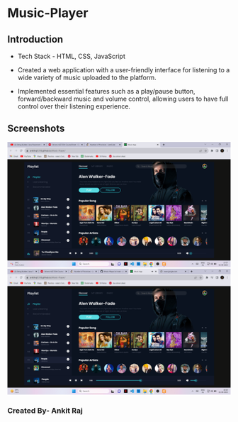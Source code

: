 # Music-Player

## Introduction
- Tech Stack - HTML, CSS, JavaScript

- Created a web application with a user-friendly interface for listening to a wide variety of music uploaded to the
  platform.

- Implemented essential features such as a play/pause button, forward/backward music and volume control, allowing
  users to have full control over their listening experience.


## Screenshots
![Screenshot 1](./img_vid/1.png)
![Screenshot 2](./img_vid/2.png)



  

### Created By- Ankit Raj
